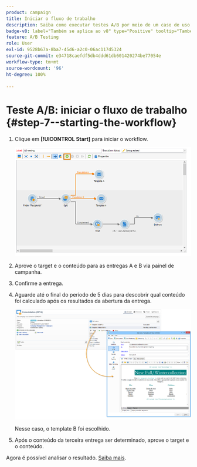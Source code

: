 ```yaml
---
product: campaign
title: Iniciar o fluxo de trabalho
description: Saiba como executar testes A/B por meio de um caso de uso dedicado
badge-v8: label="Também se aplica ao v8" type="Positive" tooltip="Também se aplica ao Campaign v8"
feature: A/B Testing
role: User
exl-id: 9528b67a-8ba7-45d6-a2c0-06ac117d5324
source-git-commit: e34718caefdf5db4ddd61db601420274be77054e
workflow-type: tm+mt
source-wordcount: '96'
ht-degree: 100%

---
```


# Teste A/B: iniciar o fluxo de trabalho {#step-7--starting-the-workflow}



1. Clique em **[!UICONTROL Start]** para iniciar o workflow.

   ![](assets/use_case_abtesting_startwkfl_001.png)

1. Aprove o target e o conteúdo para as entregas A e B via painel de campanha.
1. Confirme a entrega.
1. Aguarde até o final do período de 5 dias para descobrir qual conteúdo foi calculado após os resultados da abertura da entrega.

   ![](assets/use_case_abtesting_startwkfl_002.png)

   Nesse caso, o template B foi escolhido.

1. Após o conteúdo da terceira entrega ser determinado, aprove o target e o conteúdo.

Agora é possível analisar o resultado. [Saiba mais](a-b-testing-uc-analyzing.md).
